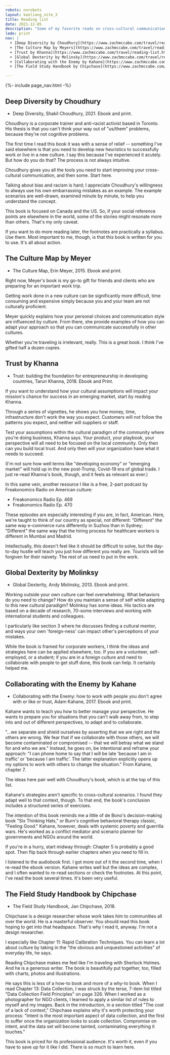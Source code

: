 ```yaml
---
robots: norobots
layout: kaoliang_nite_3
title: Reading list
date: 2021-12-05
description: "Some of my favorite reads on cross-cultural communication. Biased towards the practical."
lede: print
nav: |
  + [Deep Diversity by Choudhury](https://www.zachmccabe.com/travel/reading-list.html#deep-diversity-by-choudhury)
  + [The Culture Map by Meyers](https://www.zachmccabe.com/travel/reading-list.html#the-culture-map-by-meyer)
  + [Trust by Khanna](https://www.zachmccabe.com/travel/reading-list.html#trust-by-khanna)
  + [Global Dexterity by Molinsky](https://www.zachmccabe.com/travel/reading-list.html#global-dexterity-by-molinksy)
  + [Collaborating with the Enemy by Kahane](https://www.zachmccabe.com/travel/reading-list.html#collaborating-with-the-enemy-by-kahane)
  + [The Field Study Handbook by Chipchase](https://www.zachmccabe.com/travel/reading-list.html#the-field-study-handbook-by-chipchase)

---
```



{%- include page_nav.html -%}


## Deep Diversity by Choudhury

- Deep Diversity, Shakil Choudhury, 2021. Ebook and print.

Choudhury is a corporate trainer and anti-racist activist based in Toronto. His thesis is that you can't think your way out of "us/them" problems, because they're not cognitive problems. 

The first time I read this book it was with a sense of relief -- something I've said elsewhere is that you need to develop new heuristics to successfully work or live in a new culture. I say this because I've experienced it acutely. But how do you do that? The process is not always intuitive.

Choudhury gives you all the tools you need to start improving your cross-cultural communication, and then some. Start here.

Talking about bias and racism is hard; I appreciate Choudhury's willingness to always use his own embarrassing mistakes as an example. The example scenarios are well-drawn, examined minute by minute, to help you understand the concept.

This book is focused on Canada and the US. So, if your social reference points are elsewhere in the world, some of the stories might resonate more than others. That's my only caveat.

If you want to do more reading later, the footnotes are practically a syllabus. Use them. Most important to me, though, is that this book is written for you to use. It's all about action.




## The Culture Map by Meyer

- The Culture Map, Erin Meyer, 2015. Ebook and print.

Right now, Meyer's book is my go-to gift for friends and clients who are preparing for an important work trip.

Getting work done in a new culture can be significantly more difficult, time consuming and expensive simply because you and your team are not culturally proficient.

Meyer quickly explains how your personal choices and communication style are influenced by culture. From there, she provide examples of how you can adapt your approach so that you can communicate successfully in other cultures.

Whether you're traveling is irrelevant, really. This is a great book. I think I've gifted half a dozen copies.




## Trust by Khanna

- Trust: building the foundation for entrepreneurship in developing countries, Tarun Khanna, 2018. Ebook and Print.

If you want to understand how your cultural assumptions will impact your mission's chance for success in an emerging market, start by reading Khanna.

Through a series of vignettes, he shows you how money, time, infrastructure don't work the way you expect. Customers will not follow the patterns you expect, and neither will suppliers or staff.

Test your assumptions within the cultural paradigm of the community where you're doing business, Khanna says. Your product, your playbook, your perspective will all need to be focused on the local community. Only then can you build local trust. And only then will your organization have what it needs to succeed.

(I'm not sure how well terms like "developing economy" or "emerging market" will hold up in the new post-Trump, Covid-19 era of global trade. I just re-read Khanna's book, though, and it feels as relevant as ever.)

In this same vein, another resource I like is a free, 2-part podcast by Freakonomics Radio on American culture:

- Freakonomics Radio Ep. 469
- Freakonomics Radio Ep. 470

These episodes are especially interesting if you are, in fact, American. Here, we're taught to think of our country as special, not different: "Different" the same way e-commerce runs differently in Suzhou than in Sydney; "Different" the same way that the hiring process for healthcare workers is different in Mumbai and Madrid.

Intellectually, this doesn't feel like it should be difficult to solve, but the day-to-day hustle will teach you just how different you really are. Tourists will be forgiven for their naivety. The rest of us need to put in the work.




## Global Dexterity by Molinksy

- Global Dexterity, Andy Molinsky, 2013. Ebook and print.

Working outside your own culture can feel overwhelming. What behaviors do you need to change? How do you maintain a sense of self while adapting to this new cultural paradigm? Molinksy has some ideas. His tactics are based on a decade of research, 70-some interviews and working with international students and colleagues.

I particularly like section 3 where he discusses finding a cultural mentor, and ways your own 'foreign-ness' can impact other's perceptions of your mistakes.

While the book is framed for corporate workers, I think the ideas and strategies here can be applied elsewhere, too. If you are a volunteer, self-employed, or a student; if you are in a foreign culture and need to collaborate with people to get stuff done, this book can help. It certainly helped me.




## Collaborating with the Enemy by Kahane

- Collaborating with the Enemy: how to work with people you don't agree with or like or trust, Adam Kahane, 2017. Ebook and print.

Kahane wants to teach you how to better manage your perspective. He wants to prepare you for situations that you can't walk away from, to step into and out of different perspectives, to adapt and to collaborate.

"...we separate and shield ourselves by asserting that we are right and the others are wrong. We fear that if we collaborate with those others, we will become contaminated or compromised -- that we will betray what we stand for and who we are." Instead, he goes on, be intentional and reframe your approach: "I can phone home to say that I will be late 'because I am in traffic' or 'because I am traffic'. The latter explanation explicitly opens up my options to work with others to change the situation." From Kahane, chapter 7.

The ideas here pair well with Choudhury's book, which is at the top of this list. 

Kahane's strategies aren't specific to cross-cultural scenarios. I found they adapt well to that context, though. To that end, the book's conclusion includes a structured series of exercises.

The intention of this book reminds me a little of de Bono's decision-making book "Six Thinking Hats," or Burn's cognitive behavioral therapy classic, "Feeling Good." Kahane, however, deals with systemic poverty and guerrilla wars. He's worked as a conflict mediator and scenario planner for governments and NGOs around the world.

If you're in a hurry, start midway through: Chapter 5 is probably a good spot. Then flip back through earlier chapters when you need to fill in.

I listened to the audiobook first. I got more out of it the second time, when I re-read the ebook version. Kahane writes well but the ideas are complex, and I often wanted to re-read sections or check the footnotes. At this point, I've read the book several times. It's been very useful.




## The Field Study Handbook by Chipchase

- The Field Study Handbook, Jan Chipchase, 2018.

Chipchase is a design researcher whose work takes him to communities all over the world. He is a masterful observer. You should read this book hoping to get into that headspace. That's why I read it, anyway. I'm not a design researcher.

I especially like Chapter 11: Rapid Calibration Techniques. You can learn a lot about culture by taking in the "the obvious and unquestioned activities" of everyday life, he says.

Reading Chipchase makes me feel like I'm traveling with Sherlock Holmes. And he is a generous writer. The book is beautifully put together, too, filled with charts, photos and illustrations.

He says this is less of a how-to book and more of a why-to book. When I read Chapter 13: Data Collection, I was struck by the terse, 7-item list titled "Data Collection Field Principles" on page 326. When I worked as a photographer for NGO clients, I learned to apply a similar list of rules to myself and my images. Back in the introduction, in a section titled "The cost of a lack of context," Chipchase explains why it's worth protecting your process: "Intent is the most important aspect of data collection, and the first to suffer once the organization looks to scale collection. Compromise on intent, and the data set will become tainted, contaminating everything it touches."

This book is priced for its professional audience. It's worth it, even if you have to save up for it like I did. There is so much to learn here.
